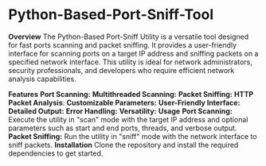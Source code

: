 # Python-Based-Port-Sniff-Tool

**Overview**
The Python-Based Port-Sniff Utility is a versatile tool designed for fast ports scanning and packet sniffing. It provides a user-friendly interface for scanning ports on a target IP address and sniffing packets on a specified network interface. This utility is ideal for network administrators, security professionals, and developers who require efficient network analysis capabilities.

**Features**
**Port Scanning:** 
**Multithreaded Scanning:**
**Packet Sniffing:**
**HTTP Packet Analysis**: 
**Customizable Parameters:** 
**User-Friendly Interface:**
**Detailed Output:**
**Error Handling:** 
**Versatility:** 
**Usage**
**Port Scanning:** Execute the utility in "scan" mode with the target IP address and optional parameters such as start and end ports, threads, and verbose output.
**Packet Sniffing:** Run the utility in "sniff" mode with the network interface to sniff packets.
**Installation**
Clone the repository and install the required dependencies to get started.



